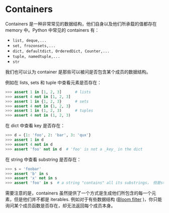 # Containers

Containers 是一种非常常见的数据结构，他们自身以及他们所承载的值都存在 memory 中。Python 中常见的 containers 有：

+ `list, deque,...`
+ `set, frozonsets,...`
+ `dict, defaultdict, OrderedDict, Counter,...`
+ `tuple, namedtuple,...`
+ `str`

我们也可以认为 container 是那些可以被问是否包含某个成员的数据结构。

例如在 lists, sets 和 tuple 中查看元素是否存在：

```python
>>> assert 1 in [1, 2, 3]      # lists
>>> assert 4 not in [1, 2, 3]
>>> assert 1 in {1, 2, 3}      # sets
>>> assert 4 not in {1, 2, 3}
>>> assert 1 in (1, 2, 3)      # tuples
>>> assert 4 not in (1, 2, 3)
```

在 dict 中查看 key 是否存在：

```python
>>> d = {1: 'foo', 2: 'bar', 3: 'qux'}
>>> assert 1 in d
>>> assert 4 not in d
>>> assert 'foo' not in d  # 'foo' is not a _key_ in the dict
```

在 string 中查看 substring 是否存在：

```python
>>> s = 'foobar'
>>> assert 'b' in s
>>> assert 'x' not in s
>>> assert 'foo' in s  # a string "contains" all its substrings， 但是string 并没有在 memory 里存储所有 substring 的 copy。
```

需要注意的是，containers  虽然提供了一个方式是生成他们所包含的每一个元素，但是他们并不都是 iterables. 例如对于有些数据结构 ([Bloom filter](https://www.wikiwand.com/en/Bloom_filter)
)，你只能询问某个成员函数是否存在，却无法返回每个成员本身。

